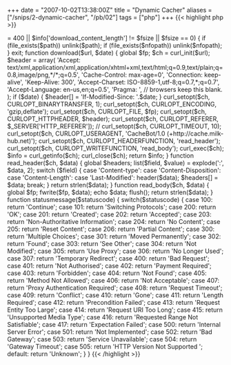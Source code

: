 +++
date = "2007-10-02T13:38:00Z"
title = "Dynamic Cacher"
aliases = ["/snips/2-dynamic-cacher", "/pb/02"]
tags = ["php"]
+++
{{< highlight php >}}
<?php

set_time_limit(3600);

global $fp, $headers;
$fp = null; $headers = array();

$url = 'http://milk-hub.net/'.($path = trim($_SERVER['REQUEST_URI'], '/'));
if ($path == '') $path = 'index';
$nfopath = dirname($path).'/._'.basename($path);

if ($path[0] == '.' || $path == 'index.php') {
    header('HTTP/1.0 403 '.statusmessage(403));
    echo '403 '. statusmessage(403);
    exit;
}
else if (is_dir($path)) {
    header('HTTP/1.0 403 '.statusmessage(403));
    echo '403 '. statusmessage(403);
    exit;
}

// Make dir for file
if (!is_dir(dirname($path))) mkdir(dirname($path), 0755, true);

// Do the fetch
$date = (file_exists($path) && file_exists($nfopath)) ? filemtime($path) : false;

if ($date < time() - 60*60*24 || $_GET['nocache']) {
    $date = $date ? date('r', $date) : false;

    if (file_exists($path))    unlink($path);
    if (file_exists($nfopath)) unlink($nfopath);

    if ($fp = fopen($path, 'wb')) {
        ignore_user_abort(true); // Even if the user stops fetching the file we need to finish caching it!

        $info = download($url, $date);
        $info['headers'] = $headers;
        file_put_contents($nfopath, serialize($info));

        fclose($fp);
        chmod($path, 0644);
    }
    else {
        header('HTTP/1.0 500 '.statusmessage(500));
        echo '500 '. statusmessage(500);
        exit;
    }
}
else {
    $info = unserialize(file_get_contents($nfopath));

    header('HTTP/1.0 '.$info['http_code'].' '.statusmessage($info['http_code']));
    if (is_array($info['headers'])) {
        foreach ($info['headers'] as $header) {
            header($header);
        }
    }
    else {
        header('Content-type: '.$info['content_type']);
        header('Content-Length: '.$info['download_content_length']);
        header('Last-Modified: '.date('r', filemtime($path)));
        header('Content-Disposition: inline; filename='.basename($path));
    }
    readfile($path);
}

$fsize = filesize($path);
if ($info['http_code'] < 200 || $info['http_code'] >= 400 || $info['download_content_length'] != $fsize || $fsize == 0) {
    if (file_exists($path))    unlink($path);
    if (file_exists($nfopath)) unlink($nfopath);
}

exit;

function download($url, $date) {
    global $fp;

    $ch = curl_init($url);

    $header = array(
        'Accept: text/xml,application/xml,application/xhtml+xml,text/html;q=0.9,text/plain;q=0.8,image/png,*/*;q=0.5',
        'Cache-Control: max-age=0',
        'Connection: keep-alive',
        'Keep-Alive: 300',
        'Accept-Charset: ISO-8859-1,utf-8;q=0.7,*;q=0.7',
        'Accept-Language: en-us,en;q=0.5',
        'Pragma: ', // browsers keep this blank.
    );
    if ($date) {
        $header[] = 'If-Modified-Since: '.$date;
    }

    curl_setopt($ch, CURLOPT_BINARYTRANSFER, 1);
    curl_setopt($ch, CURLOPT_ENCODING,    'gzip,deflate');
    curl_setopt($ch, CURLOPT_FILE, $fp);
    curl_setopt($ch, CURLOPT_HTTPHEADER,  $header);
    curl_setopt($ch, CURLOPT_REFERER,     $_SERVER['HTTP_REFERER']);
    // curl_setopt($ch, CURLOPT_TIMEOUT,     10);
    curl_setopt($ch, CURLOPT_USERAGENT,  'CacheBot/1.0 (+http://cache.milk-hub.net)');

    curl_setopt($ch, CURLOPT_HEADERFUNCTION, 'read_header');
    curl_setopt($ch, CURLOPT_WRITEFUNCTION, 'read_body');

    curl_exec($ch);
    $info = curl_getinfo($ch);
    curl_close($ch);

    return $info;
}

function read_header($ch, $data) {
    global $headers;

    list($field, $value) = explode(':', $data, 2);

    switch ($field) {
        case 'Content-type':
        case 'Content-Disposition':
        case 'Content-Length':
        case 'Last-Modified':
            header($data);
            $headers[] = $data;
        break;
    }

    return strlen($data);
}

function read_body($ch, $data) {
    global $fp;

    fwrite($fp, $data);
    echo $data; flush();

    return strlen($data);
}

function statusmessage($statuscode) {
    switch($statuscode) {
        case 100:
            return 'Continue';
        case 101:
            return 'Switching Protocols';
        case 200:
            return 'OK';
        case 201:
            return 'Created';
        case 202:
            return 'Accepted';
        case 203:
            return 'Non-Authoritative Information';
        case 204:
            return 'No Content';
        case 205:
            return 'Reset Content';
        case 206:
            return 'Partial Content';
        case 300:
            return 'Multiple Choices';
        case 301:
            return 'Moved Permanently';
        case 302:
            return 'Found';
        case 303:
            return 'See Other';
        case 304:
            return 'Not Modified';
        case 305:
            return 'Use Proxy';
        case 306:
            return 'No Longer Used';
        case 307:
            return 'Temporary Redirect';
        case 400:
            return 'Bad Request';
        case 401:
            return 'Not Authorised';
        case 402:
            return 'Payment Required';
        case 403:
            return 'Forbidden';
        case 404:
            return 'Not Found';
        case 405:
            return 'Method Not Allowed';
        case 406:
            return 'Not Acceptable';
        case 407:
            return 'Proxy Authentication Required';
        case 408:
            return 'Request Timeout';
        case 409:
            return 'Conflict';
        case 410:
            return 'Gone';
        case 411:
            return 'Length Required';
        case 412:
            return 'Precondition Failed';
        case 413:
            return 'Request Entity Too Large';
        case 414:
            return 'Request URI Too Long';
        case 415:
            return 'Unsupported Media Type';
        case 416:
            return 'Requested Range Not Satisfiable';
        case 417:
            return 'Expectation Failed';
        case 500:
            return 'Internal Server Error';
        case 501:
            return 'Not Implemented';
        case 502:
            return 'Bad Gateway';
        case 503:
            return 'Service Unavailable';
        case 504:
            return 'Gateway Timeout';
        case 505:
            return 'HTTP Version Not Supported ';
        default:
            return 'Unknown';
    }
}
{{< /highlight >}}
